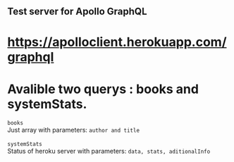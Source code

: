 ## Test server for Apollo GraphQL
# https://apolloclient.herokuapp.com/graphql
# Avalible two querys : books and systemStats.
```books```
<br />
Just array with parameters: 
```author and title```
<br />
<br />
```systemStats``` 
<br />
Status of heroku server with parameters:
```data, stats, aditionalInfo```
